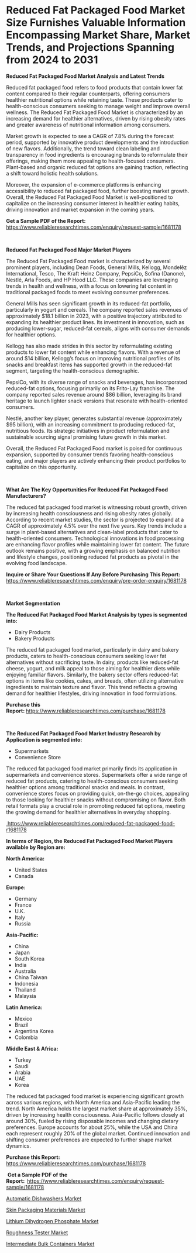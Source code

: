 <p><h1>Reduced Fat Packaged Food Market Size Furnishes Valuable Information Encompassing Market Share, Market Trends, and Projections Spanning from 2024 to 2031</h1></p><p><strong>Reduced Fat Packaged Food Market Analysis and Latest Trends</strong></p>
<p><p>Reduced fat packaged food refers to food products that contain lower fat content compared to their regular counterparts, offering consumers healthier nutritional options while retaining taste. These products cater to health-conscious consumers seeking to manage weight and improve overall wellness. The Reduced Fat Packaged Food Market is characterized by an increasing demand for healthier alternatives, driven by rising obesity rates and greater awareness of nutritional information among consumers.</p><p>Market growth is expected to see a CAGR of 7.8% during the forecast period, supported by innovative product developments and the introduction of new flavors. Additionally, the trend toward clean labeling and transparency in food ingredients is encouraging brands to reformulate their offerings, making them more appealing to health-focused consumers. Plant-based and organic reduced fat options are gaining traction, reflecting a shift toward holistic health solutions.</p><p>Moreover, the expansion of e-commerce platforms is enhancing accessibility to reduced fat packaged food, further boosting market growth. Overall, the Reduced Fat Packaged Food Market is well-positioned to capitalize on the increasing consumer interest in healthier eating habits, driving innovation and market expansion in the coming years.</p></p>
<p><strong>Get a Sample PDF of the Report:&nbsp;</strong> <a href="https://www.reliableresearchtimes.com/enquiry/request-sample/1681178?utm_campaign=1558&utm_medium=2&utm_source=Github&utm_content=ia&utm_term=16122024&utm_id=reduced-fat-packaged-food">https://www.reliableresearchtimes.com/enquiry/request-sample/1681178</a></p>
<p>&nbsp;</p>
<p><strong>Reduced Fat Packaged Food Major Market Players</strong></p>
<p><p>The Reduced Fat Packaged Food market is characterized by several prominent players, including Dean Foods, General Mills, Kellogg, Mondelēz International, Tesco, The Kraft Heinz Company, PepsiCo, Sofina (Danone), Nestlé, Arla Foods, and HP Hood LLC. These companies are leveraging trends in health and wellness, with a focus on lowering fat content in traditional packaged foods to meet evolving consumer preferences.</p><p>General Mills has seen significant growth in its reduced-fat portfolio, particularly in yogurt and cereals. The company reported sales revenues of approximately $18.1 billion in 2023, with a positive trajectory attributed to expanding its healthier product lines. Its investment in innovation, such as producing lower-sugar, reduced-fat cereals, aligns with consumer demands for healthier options.</p><p>Kellogg has also made strides in this sector by reformulating existing products to lower fat content while enhancing flavors. With a revenue of around $14 billion, Kellogg’s focus on improving nutritional profiles of its snacks and breakfast items has supported growth in the reduced-fat segment, targeting the health-conscious demographic.</p><p>PepsiCo, with its diverse range of snacks and beverages, has incorporated reduced-fat options, focusing primarily on its Frito-Lay franchise. The company reported sales revenue around $86 billion, leveraging its brand heritage to launch lighter snack versions that resonate with health-oriented consumers.</p><p>Nestlé, another key player, generates substantial revenue (approximately $95 billion), with an increasing commitment to producing reduced-fat, nutritious foods. Its strategic initiatives in product reformulation and sustainable sourcing signal promising future growth in this market.</p><p>Overall, the Reduced Fat Packaged Food market is poised for continuous expansion, supported by consumer trends favoring health-conscious eating, and major players are actively enhancing their product portfolios to capitalize on this opportunity.</p></p>
<p>&nbsp;</p>
<p><strong>What Are The Key Opportunities For Reduced Fat Packaged Food Manufacturers?</strong></p>
<p><p>The reduced fat packaged food market is witnessing robust growth, driven by increasing health consciousness and rising obesity rates globally. According to recent market studies, the sector is projected to expand at a CAGR of approximately 4.5% over the next five years. Key trends include a surge in plant-based alternatives and clean-label products that cater to health-oriented consumers. Technological innovations in food processing are enhancing flavor profiles while maintaining lower fat content. The future outlook remains positive, with a growing emphasis on balanced nutrition and lifestyle changes, positioning reduced fat products as pivotal in the evolving food landscape.</p></p>
<p><strong>Inquire or Share Your Questions If Any Before Purchasing This Report:</strong> <a href="https://www.reliableresearchtimes.com/enquiry/pre-order-enquiry/1681178?utm_campaign=1558&utm_medium=2&utm_source=Github&utm_content=ia&utm_term=16122024&utm_id=reduced-fat-packaged-food">https://www.reliableresearchtimes.com/enquiry/pre-order-enquiry/1681178</a></p>
<p>&nbsp;</p>
<p><strong>Market Segmentation</strong></p>
<p><strong>The Reduced Fat Packaged Food Market Analysis by types is segmented into:</strong></p>
<p><ul><li>Dairy Products</li><li>Bakery Products</li></ul></p>
<p><p>The reduced fat packaged food market, particularly in dairy and bakery products, caters to health-conscious consumers seeking lower fat alternatives without sacrificing taste. In dairy, products like reduced-fat cheese, yogurt, and milk appeal to those aiming for healthier diets while enjoying familiar flavors. Similarly, the bakery sector offers reduced-fat options in items like cookies, cakes, and breads, often utilizing alternative ingredients to maintain texture and flavor. This trend reflects a growing demand for healthier lifestyles, driving innovation in food formulations.</p></p>
<p><strong>Purchase this Report:&nbsp;</strong><a href="https://www.reliableresearchtimes.com/purchase/1681178?utm_campaign=1558&utm_medium=2&utm_source=Github&utm_content=ia&utm_term=16122024&utm_id=reduced-fat-packaged-food">https://www.reliableresearchtimes.com/purchase/1681178</a></p>
<p>&nbsp;</p>
<p><strong>The Reduced Fat Packaged Food Market Industry Research by Application is segmented into:</strong></p>
<p><ul><li>Supermarkets</li><li>Convenience Store</li></ul></p>
<p><p>The reduced fat packaged food market primarily finds its application in supermarkets and convenience stores. Supermarkets offer a wide range of reduced fat products, catering to health-conscious consumers seeking healthier options among traditional snacks and meals. In contrast, convenience stores focus on providing quick, on-the-go choices, appealing to those looking for healthier snacks without compromising on flavor. Both retail formats play a crucial role in promoting reduced fat options, meeting the growing demand for healthier alternatives in everyday shopping.</p></p>
<p><a href="https://www.reliableresearchtimes.com/reduced-fat-packaged-food-r1681178?utm_campaign=1558&utm_medium=2&utm_source=Github&utm_content=ia&utm_term=16122024&utm_id=reduced-fat-packaged-food">&nbsp;https://www.reliableresearchtimes.com/reduced-fat-packaged-food-r1681178</a></p>
<p><strong>In terms of Region, the Reduced Fat Packaged Food Market Players available by Region are:</strong></p>
<p>
    <p> <strong> North America: </strong>
        <ul>
            <li>United States</li>
            <li>Canada</li>
        </ul>
        </p> 
    <p> <strong> Europe: </strong>
        <ul>
            <li>Germany</li>
            <li>France</li>
            <li>U.K.</li>
            <li>Italy</li>
            <li>Russia</li>
        </ul>
        </p> 
    <p> <strong> Asia-Pacific: </strong>
        <ul>
            <li>China</li>
            <li>Japan</li>
            <li>South Korea</li>
            <li>India</li>
            <li>Australia</li>
            <li>China Taiwan</li>
            <li>Indonesia</li>
            <li>Thailand</li>
            <li>Malaysia</li>
        </ul>
        </p> 
    <p> <strong> Latin America: </strong>
        <ul>
            <li>Mexico</li>
            <li>Brazil</li>
            <li>Argentina Korea</li>
            <li>Colombia</li>
        </ul>
        </p> 
    <p> <strong> Middle East & Africa: </strong>
        <ul>
            <li>Turkey</li>
            <li>Saudi</li>
            <li>Arabia</li>
            <li>UAE</li>
            <li>Korea</li>
        </ul>
    </p>
    </p>
<p><p>The reduced fat packaged food market is experiencing significant growth across various regions, with North America and Asia-Pacific leading the trend. North America holds the largest market share at approximately 35%, driven by increasing health consciousness. Asia-Pacific follows closely at around 30%, fueled by rising disposable incomes and changing dietary preferences. Europe accounts for about 25%, while the USA and China each represent roughly 20% of the global market. Continued innovation and shifting consumer preferences are expected to further shape market dynamics.</p></p>
<p><strong>Purchase this Report: </strong><a href="https://www.reliableresearchtimes.com/purchase/1681178?utm_campaign=1558&utm_medium=2&utm_source=Github&utm_content=ia&utm_term=16122024&utm_id=reduced-fat-packaged-food">https://www.reliableresearchtimes.com/purchase/1681178</a></p>
<p>&nbsp;<strong>Get a Sample PDF of the Report:&nbsp;&nbsp;</strong><a href="https://www.reliableresearchtimes.com/enquiry/request-sample/1681178?utm_campaign=1558&utm_medium=2&utm_source=Github&utm_content=ia&utm_term=16122024&utm_id=reduced-fat-packaged-food">https://www.reliableresearchtimes.com/enquiry/request-sample/1681178</a></p>
<p><strong></strong></p>
<p><p><a href="https://www.linkedin.com/pulse/revolutionizing-success-in-depth-review-theglobal-automatic-g8cae?utm_campaign=1558&utm_medium=2&utm_source=Github&utm_content=ia&utm_term=16122024&utm_id=reduced-fat-packaged-food">Automatic Dishwashers Market</a></p><p><a href="https://www.linkedin.com/pulse/insights-skin-packaging-materials-market-2024-2031-growth-g0q8c?utm_campaign=1558&utm_medium=2&utm_source=Github&utm_content=ia&utm_term=16122024&utm_id=reduced-fat-packaged-food">Skin Packaging Materials Market</a></p><p><a href="https://www.linkedin.com/pulse/whats-driving-lithium-dihydrogen-phosphate-market-boom-milac?utm_campaign=1558&utm_medium=2&utm_source=Github&utm_content=ia&utm_term=16122024&utm_id=reduced-fat-packaged-food">Lithium Dihydrogen Phosphate Market</a></p><p><a href="https://www.linkedin.com/pulse/roughness-tester-market-outlook-current-assessment-future-tagwe?utm_campaign=1558&utm_medium=2&utm_source=Github&utm_content=ia&utm_term=16122024&utm_id=reduced-fat-packaged-food">Roughness Tester Market</a></p><p><a href="https://www.linkedin.com/pulse/intermediate-bulk-containers-landscape-product-spectrum-rikre?utm_campaign=1558&utm_medium=2&utm_source=Github&utm_content=ia&utm_term=16122024&utm_id=reduced-fat-packaged-food">Intermediate Bulk Containers Market</a></p></p>
